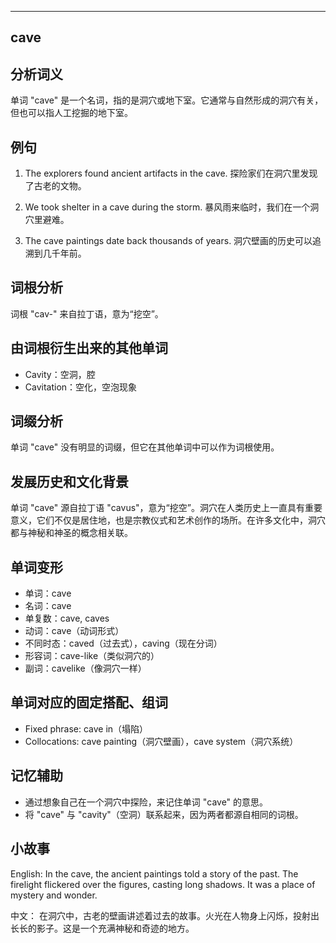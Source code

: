 
---------------
## cave
## 分析词义
单词 "cave" 是一个名词，指的是洞穴或地下室。它通常与自然形成的洞穴有关，但也可以指人工挖掘的地下室。

## 例句
1. The explorers found ancient artifacts in the cave.
   探险家们在洞穴里发现了古老的文物。

2. We took shelter in a cave during the storm.
   暴风雨来临时，我们在一个洞穴里避难。

3. The cave paintings date back thousands of years.
   洞穴壁画的历史可以追溯到几千年前。

## 词根分析
词根 "cav-" 来自拉丁语，意为“挖空”。

## 由词根衍生出来的其他单词
- Cavity：空洞，腔
- Cavitation：空化，空泡现象

## 词缀分析
单词 "cave" 没有明显的词缀，但它在其他单词中可以作为词根使用。

## 发展历史和文化背景
单词 "cave" 源自拉丁语 "cavus"，意为“挖空”。洞穴在人类历史上一直具有重要意义，它们不仅是居住地，也是宗教仪式和艺术创作的场所。在许多文化中，洞穴都与神秘和神圣的概念相关联。

## 单词变形
- 单词：cave
- 名词：cave
- 单复数：cave, caves
- 动词：cave（动词形式）
- 不同时态：caved（过去式），caving（现在分词）
- 形容词：cave-like（类似洞穴的）
- 副词：cavelike（像洞穴一样）

## 单词对应的固定搭配、组词
- Fixed phrase: cave in（塌陷）
- Collocations: cave painting（洞穴壁画），cave system（洞穴系统）

## 记忆辅助
- 通过想象自己在一个洞穴中探险，来记住单词 "cave" 的意思。
- 将 "cave" 与 "cavity"（空洞）联系起来，因为两者都源自相同的词根。

## 小故事
English:
In the cave, the ancient paintings told a story of the past. The firelight flickered over the figures, casting long shadows. It was a place of mystery and wonder.

中文：
在洞穴中，古老的壁画讲述着过去的故事。火光在人物身上闪烁，投射出长长的影子。这是一个充满神秘和奇迹的地方。

